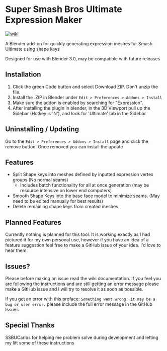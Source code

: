 # Super Smash Bros Ultimate Expression Maker
[![wiki](https://img.shields.io/badge/wiki-guide-success)](https://github.com/Messyproduct/Smash-Ultimate-Expression-Maker/wiki)

A Blender add-on for quickly generating expression meshes for Smash Ultimate using shape keys

Designed for use with Blender 3.0, may be compatible with future releases

## Installation
1. Click the green Code button and select Download ZIP. Don't unzip the file.
2. Install the .ZIP in Blender under `Edit > Preferences > Addons > Install`
3. Make sure the addon is enabled by searching for "Expression".
4. After installing the plugin in blender, in the 3D Viewport pull up the Sidebar (Hotkey is 'N'), and look for 'Ultimate' tab in the Sidebar

## Uninstalling / Updating
Go to the `Edit > Preferences > Addons > Install` page and click the remove button. Once removed you can install the update

## Features
* Split Shape keys into meshes defined by inputted expression vertex groups (No normal seams)
  * Includes batch functionality for all at once generation (may be resource intensive on lower end computers)
* Smooth Shape Keys into the base face model to minimize seams. (May need to be edited manually for best results)
* Delete remaining shape keys from created meshes

## Planned Features
Currently nothing is planned for this tool. It is working exactly as I had pictured it for my own personal use, however if you have an idea of a feature suggestion feel free to make a GitHub issue of your idea. I'd love to hear them.

## Issues?
Please before making an issue read the wiki documentation. If you feel you are following the instructions and are still getting an error message please make a GitHub issue and I will try to resolve it as soon as possible.

If you get an error with this preface: ```Something went wrong, it may be a bug or user error.``` please include the full error message in the GitHub Issues

## Special Thanks
SSBUCarlos for helping me problem solve during development and letting my lift some of these instructions
